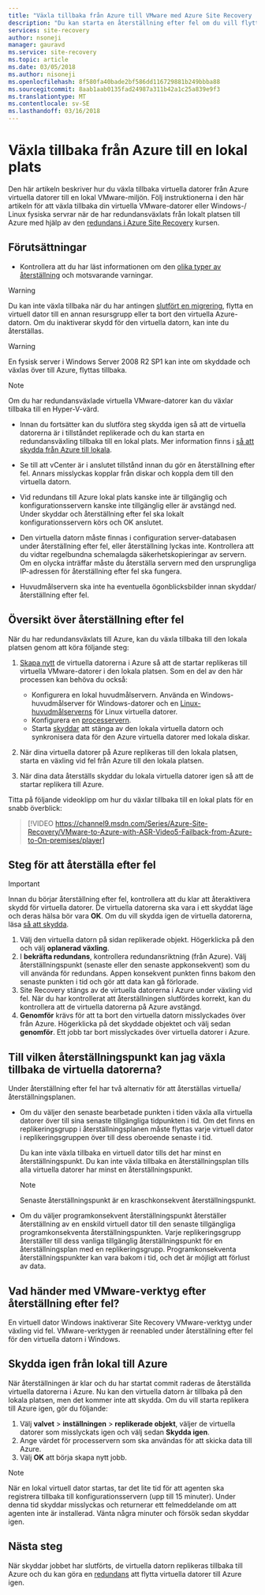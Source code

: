 ```yaml
---
title: "Växla tillbaka från Azure till VMware med Azure Site Recovery | Microsoft Docs"
description: "Du kan starta en återställning efter fel om du vill flytta virtuella datorer lokala efter en redundansväxling av virtuella datorer till Azure. Lär dig stegen att återställas."
services: site-recovery
author: nsoneji
manager: gauravd
ms.service: site-recovery
ms.topic: article
ms.date: 03/05/2018
ms.author: nisoneji
ms.openlocfilehash: 8f580fa40bade2bf586dd116729881b249bbba88
ms.sourcegitcommit: 8aab1aab0135fad24987a311b42a1c25a839e9f3
ms.translationtype: MT
ms.contentlocale: sv-SE
ms.lasthandoff: 03/16/2018
---
```

# <a name="fail-back-from-azure-to-an-on-premises-site"></a>Växla tillbaka från Azure till en lokal plats

Den här artikeln beskriver hur du växla tillbaka virtuella datorer från Azure virtuella datorer till en lokal VMware-miljön. Följ instruktionerna i den här artikeln för att växla tillbaka din virtuella VMware-datorer eller Windows-/ Linux fysiska servrar när de har redundansväxlats från lokalt platsen till Azure med hjälp av den [redundans i Azure Site Recovery](site-recovery-failover.md) kursen.

## <a name="prerequisites"></a>Förutsättningar
- Kontrollera att du har läst informationen om den [olika typer av återställning](concepts-types-of-failback.md) och motsvarande varningar.

> [!WARNING]
> Du kan inte växla tillbaka när du har antingen [slutfört en migrering](migrate-overview.md#what-do-we-mean-by-migration), flytta en virtuell dator till en annan resursgrupp eller ta bort den virtuella Azure-datorn. Om du inaktiverar skydd för den virtuella datorn, kan inte du återställas.

> [!WARNING]
> En fysisk server i Windows Server 2008 R2 SP1 kan inte om skyddade och växlas över till Azure, flyttas tillbaka.

> [!NOTE]
> Om du har redundansväxlade virtuella VMware-datorer kan du växlar tillbaka till en Hyper-V-värd.


- Innan du fortsätter kan du slutföra steg skydda igen så att de virtuella datorerna är i tillståndet replikerade och du kan starta en redundansväxling tillbaka till en lokal plats. Mer information finns i [så att skydda från Azure till lokala](vmware-azure-reprotect.md).

- Se till att vCenter är i anslutet tillstånd innan du gör en återställning efter fel. Annars misslyckas kopplar från diskar och koppla dem till den virtuella datorn.

- Vid redundans till Azure lokal plats kanske inte är tillgänglig och konfigurationsservern kanske inte tillgänglig eller är avstängd ned. Under skyddar och återställning efter fel ska lokalt konfigurationsservern körs och OK anslutet. 

- Den virtuella datorn måste finnas i configuration server-databasen under återställning efter fel, eller återställning lyckas inte. Kontrollera att du vidtar regelbundna schemalagda säkerhetskopieringar av servern. Om en olycka inträffar måste du återställa servern med den ursprungliga IP-adressen för återställning efter fel ska fungera.

- Huvudmålservern ska inte ha eventuella ögonblicksbilder innan skyddar/återställning efter fel.

## <a name="overview-of-failback"></a>Översikt över återställning efter fel
När du har redundansväxlats till Azure, kan du växla tillbaka till den lokala platsen genom att köra följande steg:

1. [Skapa nytt](vmware-azure-reprotect.md) de virtuella datorerna i Azure så att de startar replikeras till virtuella VMware-datorer i den lokala platsen. Som en del av den här processen kan behöva du också:

    * Konfigurera en lokal huvudmålservern. Använda en Windows-huvudmålserver för Windows-datorer och en [Linux-huvudmålserverns](vmware-azure-install-linux-master-target.md) för Linux virtuella datorer.
    * Konfigurera en [processervern](vmware-azure-set-up-process-server-azure.md).
    * Starta [skyddar](vmware-azure-reprotect.md) att stänga av den lokala virtuella datorn och synkronisera data för den Azure virtuella datorer med lokala diskar.

2. När dina virtuella datorer på Azure replikeras till den lokala platsen, starta en växling vid fel från Azure till den lokala platsen.

3. När dina data återställs skyddar du lokala virtuella datorer igen så att de startar replikera till Azure.

Titta på följande videoklipp om hur du växlar tillbaka till en lokal plats för en snabb överblick:
> [!VIDEO https://channel9.msdn.com/Series/Azure-Site-Recovery/VMware-to-Azure-with-ASR-Video5-Failback-from-Azure-to-On-premises/player]


## <a name="steps-to-fail-back"></a>Steg för att återställa efter fel

> [!IMPORTANT]
> Innan du börjar återställning efter fel, kontrollera att du klar att återaktivera skydd för virtuella datorer. De virtuella datorerna ska vara i ett skyddat läge och deras hälsa bör vara **OK**. Om du vill skydda igen de virtuella datorerna, läsa [så att skydda](vmware-azure-reprotect.md).

1. Välj den virtuella datorn på sidan replikerade objekt. Högerklicka på den och välj **oplanerad växling**.
2. I **bekräfta redundans**, kontrollera redundansriktning (från Azure). Välj återställningspunkt (senaste eller den senaste appkonsekvent) som du vill använda för redundans. Appen konsekvent punkten finns bakom den senaste punkten i tid och gör att data kan gå förlorade.
3. Site Recovery stängs av de virtuella datorerna i Azure under växling vid fel. När du har kontrollerat att återställningen slutfördes korrekt, kan du kontrollera att de virtuella datorerna på Azure avstängd.
4. **Genomför** krävs för att ta bort den virtuella datorn misslyckades över från Azure. Högerklicka på det skyddade objektet och välj sedan **genomför**. Ett jobb tar bort misslyckades över virtuella datorer i Azure.


## <a name="to-what-recovery-point-can-i-fail-back-the-virtual-machines"></a>Till vilken återställningspunkt kan jag växla tillbaka de virtuella datorerna?

Under återställning efter fel har två alternativ för att återställas virtuella/återställningsplanen.

- Om du väljer den senaste bearbetade punkten i tiden växla alla virtuella datorer över till sina senaste tillgängliga tidpunkten i tid. Om det finns en replikeringsgrupp i återställningsplanen måste flyttas varje virtuell dator i replikeringsgruppen över till dess oberoende senaste i tid.

  Du kan inte växla tillbaka en virtuell dator tills det har minst en återställningspunkt. Du kan inte växla tillbaka en återställningsplan tills alla virtuella datorer har minst en återställningspunkt.

  > [!NOTE]
  > Senaste återställningspunkt är en kraschkonsekvent återställningspunkt.

- Om du väljer programkonsekvent återställningspunkt återställer återställning av en enskild virtuell dator till den senaste tillgängliga programkonsekventa återställningspunkten. Varje replikeringsgrupp återställer till dess vanliga tillgänglig återställningspunkt för en återställningsplan med en replikeringsgrupp.
Programkonsekventa återställningspunkter kan vara bakom i tid, och det är möjligt att förlust av data.

## <a name="what-happens-to-vmware-tools-post-failback"></a>Vad händer med VMware-verktyg efter återställning efter fel?

En virtuell dator Windows inaktiverar Site Recovery VMware-verktyg under växling vid fel. VMware-verktygen är reenabled under återställning efter fel för den virtuella datorn i Windows. 


## <a name="reprotect-from-on-premises-to-azure"></a>Skydda igen från lokal till Azure
När återställningen är klar och du har startat commit raderas de återställda virtuella datorerna i Azure. Nu kan den virtuella datorn är tillbaka på den lokala platsen, men det kommer inte att skydda. Om du vill starta replikera till Azure igen, gör du följande:

1. Välj **valvet** > **inställningen** > **replikerade objekt**, väljer de virtuella datorer som misslyckats igen och välj sedan  **Skydda igen**.
2. Ange värdet för processervern som ska användas för att skicka data till Azure.
3. Välj **OK** att börja skapa nytt jobb.

> [!NOTE]
> När en lokal virtuell dator startas, tar det lite tid för att agenten ska registrera tillbaka till konfigurationsservern (upp till 15 minuter). Under denna tid skyddar misslyckas och returnerar ett felmeddelande om att agenten inte är installerad. Vänta några minuter och försök sedan skyddar igen.

## <a name="next-steps"></a>Nästa steg

När skyddar jobbet har slutförts, de virtuella datorn replikeras tillbaka till Azure och du kan göra en [redundans](site-recovery-failover.md) att flytta virtuella datorer till Azure igen.


